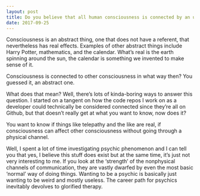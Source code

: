 ```yaml
---
layout: post
title: Do you believe that all human consciousness is connected by an unseen conduit?
date: 2017-09-25
---
```


<p>Consciousness is an abstract thing, one that does not have a referent, that nevertheless has real effects. Examples of other abstract things include Harry Potter, mathematics, and the calendar. What’s real is the earth spinning around the sun, the calendar is something we invented to make sense of it.</p><p>Consciousness is connected to other consciousness in what way then? You guessed it, an abstract one.</p><p>What does that mean? Well, there’s lots of kinda-boring ways to answer this question. I started on a tangent on how the code repos I work on as a developer could technically be considered connected since they’re all on Github, but that doesn’t really get at what you want to know, now does it?</p><p>You want to know if things like telepathy and the like are real, if consciousness can affect other consciousness without going through a physical channel.</p><p>Well, I spent a lot of time investigating psychic phenomenon and I can tell you that yes, I believe this stuff does exist but at the same time, it’s just not very interesting to me. If you look at the ‘strength’ of the nonphysical channels of communication, they are vastly dwarfed by even the most basic ‘normal’ way of doing things. Wanting to be a psychic is basically just wanting to be weird and mostly useless. The career path for psychics inevitably devolves to glorified therapy.</p>
